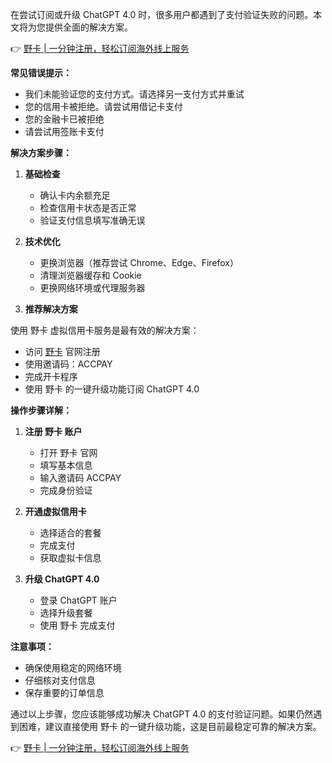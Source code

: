 在尝试订阅或升级 ChatGPT 4.0 时，很多用户都遇到了支付验证失败的问题。本文将为您提供全面的解决方案。

👉 [野卡 | 一分钟注册，轻松订阅海外线上服务](https://bit.ly/bewildcard)

**常见错误提示：**

- 我们未能验证您的支付方式。请选择另一支付方式并重试
- 您的信用卡被拒绝。请尝试用借记卡支付
- 您的金融卡已被拒绝
- 请尝试用签账卡支付

**解决方案步骤：**

1. **基础检查**
   - 确认卡内余额充足
   - 检查信用卡状态是否正常
   - 验证支付信息填写准确无误

2. **技术优化**
   - 更换浏览器（推荐尝试 Chrome、Edge、Firefox）
   - 清理浏览器缓存和 Cookie
   - 更换网络环境或代理服务器

3. **推荐解决方案**

使用 野卡 虚拟信用卡服务是最有效的解决方案：

- 访问 [野卡](https://bit.ly/bewildcard) 官网注册
- 使用邀请码：ACCPAY
- 完成开卡程序
- 使用 野卡 的一键升级功能订阅 ChatGPT 4.0

**操作步骤详解：**

1. **注册 野卡 账户**
   - 打开 野卡 官网
   - 填写基本信息
   - 输入邀请码 ACCPAY
   - 完成身份验证

2. **开通虚拟信用卡**
   - 选择适合的套餐
   - 完成支付
   - 获取虚拟卡信息

3. **升级 ChatGPT 4.0**
   - 登录 ChatGPT 账户
   - 选择升级套餐
   - 使用 野卡 完成支付

**注意事项：**

- 确保使用稳定的网络环境
- 仔细核对支付信息
- 保存重要的订单信息

通过以上步骤，您应该能够成功解决 ChatGPT 4.0 的支付验证问题。如果仍然遇到困难，建议直接使用 野卡 的一键升级功能，这是目前最稳定可靠的解决方案。

👉 [野卡 | 一分钟注册，轻松订阅海外线上服务](https://bit.ly/bewildcard)